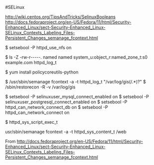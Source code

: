 #SELinux 

http://wiki.centos.org/TipsAndTricks/SelinuxBooleans
http://docs.fedoraproject.org/en-US/Fedora/11/html/Security-Enhanced_Linux/sect-Security-Enhanced_Linux-SELinux_Contexts_Labeling_Files-Persistent_Changes_semanage_fcontext.html


  $ setsebool -P httpd_use_nfs on

  $ ls -Z -rw-r-----. named named system_u:object_r:named_zone_t:s0 example.com httpd_log_t

  $ yum install policycoreutils-python

  $ /usr/sbin/semanage fcontext -a -t httpd_log_t "/var/log/gis(/.*)?"
  $ /sbin/restorecon -R -v /var/log/gis

  $ setsebool -P selinuxuser_mysql_connect_enabled on
  $ setsebool -P selinuxuser_postgresql_connect_enabled on
  $ setsebool -P httpd_can_network_connect_db on
  $ setsebool -P httpd_can_network_connect on

  $ httpd_sys_script_exec_t



usr/sbin/semanage fcontext -a -t httpd_sys_content_t /web

From <http://docs.fedoraproject.org/en-US/Fedora/11/html/Security-Enhanced_Linux/sect-Security-Enhanced_Linux-SELinux_Contexts_Labeling_Files-Persistent_Changes_semanage_fcontext.html> 



